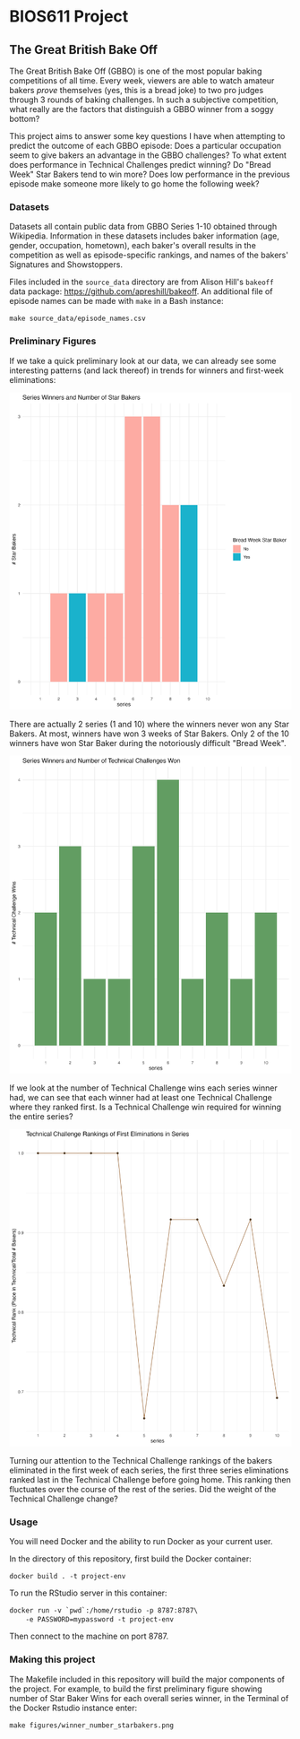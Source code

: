 # BIOS611 Project

## The Great British Bake Off

The Great British Bake Off (GBBO) is one of the most popular baking competitions
of all time. Every week, viewers are able to watch amateur bakers *prove* 
themselves (yes, this is a bread joke) to two pro judges through 3 rounds of 
baking challenges. In such a subjective competition, what really are the 
factors that distinguish a GBBO winner from a soggy bottom?

This project aims to answer some key questions I have when attempting to predict
the outcome of each GBBO episode: Does a particular occupation seem to give
bakers an advantage in the GBBO challenges? To what extent does performance in 
Technical Challenges predict winning? Do "Bread Week" Star Bakers tend to 
win more? Does low performance in the previous episode make someone more likely 
to go home the following week?

### Datasets

Datasets all contain public data from GBBO Series 1-10 obtained through 
Wikipedia. Information in these datasets includes baker information (age, gender,
occupation, hometown), each baker's overall results in the competition as well
as episode-specific rankings, and names of the bakers' Signatures and 
Showstoppers. 

Files included in the `source_data` directory are from Alison Hill's `bakeoff`
data package: https://github.com/apreshill/bakeoff. An additional file of episode
names can be made with `make` in a Bash instance:

```
make source_data/episode_names.csv
```

### Preliminary Figures

If we take a quick preliminary look at our data, we can already see some interesting
patterns (and lack thereof) in trends for winners and first-week 
eliminations:

![](assets/winner_number_starbakers.png)

There are actually 2 series (1 and 10) where the winners never won any
Star Bakers. At most, winners have won 3 weeks of Star Bakers. Only 2 of 
the 10 winners have won Star Baker during the notoriously difficult "Bread Week".

![](assets/winner_number_technicals.png)

If we look at the number of Technical Challenge wins each series winner had,
we can see that each winner had at least one Technical Challenge where they 
ranked first. Is a Technical Challenge win required for winning the entire
series?

![](assets/first_losers_technicals.png)

Turning our attention to the Technical Challenge rankings of the bakers
eliminated in the first week of each series, the first three series eliminations
ranked last in the Technical Challenge before going home. This ranking then 
fluctuates over the course of the rest of the series. Did the weight of the
Technical Challenge change? 


### Usage 

You will need Docker and the ability to run Docker as your current user.

In the directory of this repository, first build the Docker container:

```
docker build . -t project-env
```

To run the RStudio server in this container:
```
docker run -v `pwd`:/home/rstudio -p 8787:8787\
    -e PASSWORD=mypassword -t project-env
```
Then connect to the machine on port 8787.

### Making this project

The Makefile included in this repository will build the major components
of the project. For example, to build the first preliminary figure showing
number of Star Baker Wins for each overall series winner, in the Terminal of
the Docker Rstudio instance enter:

```
make figures/winner_number_starbakers.png
```
